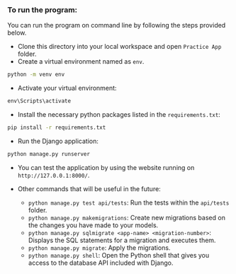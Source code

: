 ### To run the program: 

You can run the program on command line by following the steps provided below.

* Clone this directory into your local workspace and open ```Practice App``` folder.  
* Create a virtual environment named as ```env```.
```cmd
python -m venv env  
```
* Activate your virtual environment:
```cmd
env\Scripts\activate
```
* Install the necessary python packages listed in the ```requirements.txt```:
```cmd
pip install -r requirements.txt
```
* Run the Django application:
```cmd
python manage.py runserver
```
* You can test the application by using the website running on ```http://127.0.0.1:8000/```.

* Other commands that will be useful in the future:
   * ```python manage.py test api/tests```: Run the tests within the ```api/tests``` folder.
   * ```python manage.py makemigrations```: Create new migrations based on the changes you have made to your models.
   * ```python manage.py sqlmigrate <app-name> <migration-number>```: Displays the SQL statements for a migration and executes them.
   * ```python manage.py migrate```: Apply the migrations.
   * ```python manage.py shell```: Open the Python shell that gives you access to the database API included with Django.
